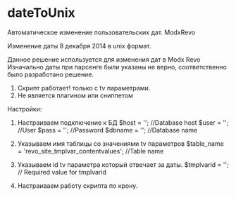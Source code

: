 dateToUnix
==========

Автоматическое изменение пользовательских дат. ModxRevo

Изменение даты 8 декабря 2014 в unix формат.

Данное решение используется для изменения дат в Modx Revo 
Изначально даты при парсенге были указаны не верно, соответственно было разработано решение.

1) Скрипт работает! только с tv параметрами.
2) Не является плагином или сниппетом

Настройки:

1) Настраиваем подключение к БД
$host = ''; //Database host
$user = ''; //User
$pass = ''; //Password
$dbname = ''; //Database name

2) Указываем имя таблицы со значениями tv параметров
$table_name = 'revo_site_tmplvar_contentvalues'; //Table name

3) Указываем id tv параметра который отвечает за даты.
$tmplvarid = ''; // Required value for tmplvarid

4) Настраиваем работу скрипта по крону.
